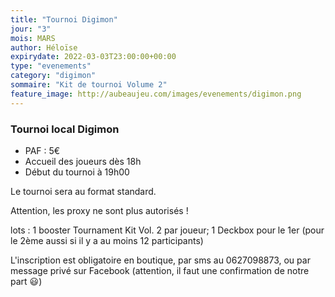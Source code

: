 ```yaml
---
title: "Tournoi Digimon"
jour: "3"
mois: MARS
author: Héloïse
expirydate: 2022-03-03T23:00:00+00:00
type: "evenements"
category: "digimon"
sommaire: "Kit de tournoi Volume 2"
feature_image: http://aubeaujeu.com/images/evenements/digimon.png
---
```

### Tournoi local Digimon


* PAF : 5€
* Accueil des joueurs dès 18h
* Début du tournoi à 19h00

Le tournoi sera au format standard.

Attention, les proxy ne sont plus autorisés !

lots :
1 booster Tournament Kit Vol. 2 par joueur;
1 Deckbox pour le 1er (pour le 2ème aussi si il y a au moins 12 participants)

L'inscription est obligatoire en boutique, par sms au 0627098873, ou par message privé sur Facebook (attention, il faut une confirmation de notre part 😃)
